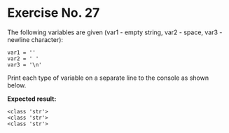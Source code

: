 # Exercise No. 27


The following variables are given (var1 - empty string, var2 - space, var3 - newline character):


    var1 = ''
    var2 = ' '
    var3 = '\n'


Print each type of variable on a separate line to the console as shown below.


**Expected result:**


    <class 'str'>
    <class 'str'>
    <class 'str'>